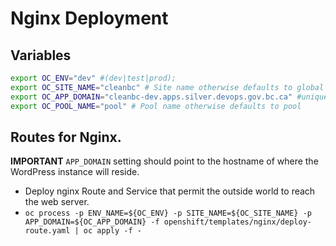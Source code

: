 # Nginx Deployment

## Variables
```bash
export OC_ENV="dev" #(dev|test|prod);
export OC_SITE_NAME="cleanbc" # Site name otherwise defaults to global
export OC_APP_DOMAIN="cleanbc-dev.apps.silver.devops.gov.bc.ca" #unique url
export OC_POOL_NAME="pool" # Pool name otherwise defaults to pool
```

## Routes for Nginx.
**IMPORTANT**  `APP_DOMAIN` setting should point to the hostname of where the WordPress instance will reside.

* Deploy nginx Route and Service that permit the outside world to reach the web server.
* `oc process -p ENV_NAME=${OC_ENV} -p SITE_NAME=${OC_SITE_NAME} -p APP_DOMAIN=${OC_APP_DOMAIN} -f openshift/templates/nginx/deploy-route.yaml | oc apply -f -`